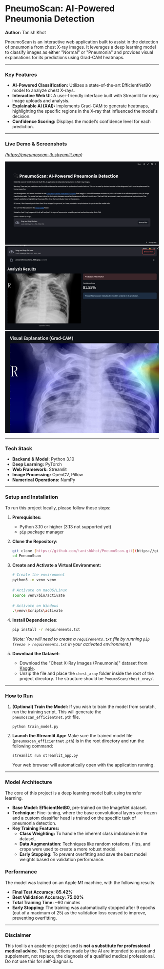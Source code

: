 # PneumoScan: AI-Powered Pneumonia Detection

**Author:** Tanish Khot

PneumoScan is an interactive web application built to assist in the detection of pneumonia from chest X-ray images. It leverages a deep learning model to classify images as either "Normal" or "Pneumonia" and provides visual explanations for its predictions using Grad-CAM heatmaps.

---

### Key Features

* **AI-Powered Classification:** Utilizes a state-of-the-art EfficientNetB0 model to analyze chest X-rays.
* **Interactive Web UI:** A user-friendly interface built with Streamlit for easy image uploads and analysis.
* **Explainable AI (XAI):** Implements Grad-CAM to generate heatmaps, highlighting the specific regions in the X-ray that influenced the model's decision.
* **Confidence Scoring:** Displays the model's confidence level for each prediction.

---

### Live Demo & Screenshots

*(https://pneumoscan-tk.streamlit.app)*

![PneumoScan Screenshot](screenshots/img-1.png)
![PneumoScan Screenshot 2](screenshots/img-2.png)
![PneumoScan Screenshot 3](screenshots/img-3.png)

---

### Tech Stack

* **Backend & Model:** Python 3.10
* **Deep Learning:** PyTorch
* **Web Framework:** Streamlit
* **Image Processing:** OpenCV, Pillow
* **Numerical Operations:** NumPy

---

### Setup and Installation

To run this project locally, please follow these steps:

1.  **Prerequisites:**
    * Python 3.10 or higher (3.13 not supported yet)
    * `pip` package manager

2.  **Clone the Repository:**
    ```bash
    git clone [https://github.com/tanishkhot/PneumoScan.git](https://github.com/tanishkhot/PneumoScan.git)
    cd PneumoScan
    ```

3.  **Create and Activate a Virtual Environment:**
    ```bash
    # Create the environment
    python3 -m venv venv

    # Activate on macOS/Linux
    source venv/bin/activate

    # Activate on Windows
    .\venv\Scripts\activate
    ```

4.  **Install Dependencies:**
    ```bash
    pip install -r requirements.txt
    ```
    *(Note: You will need to create a `requirements.txt` file by running `pip freeze > requirements.txt` in your activated environment.)*

5.  **Download the Dataset:**
    * Download the "Chest X-Ray Images (Pneumonia)" dataset from [Kaggle](https://www.kaggle.com/datasets/paultimothymooney/chest-xray-pneumonia).
    * Unzip the file and place the `chest_xray` folder inside the root of the project directory. The structure should be `PneumoScan/chest_xray/`.

---

### How to Run

1.  **(Optional) Train the Model:**
    If you wish to train the model from scratch, run the training script. This will generate the `pneumoscan_efficientnet.pth` file.
    ```bash
    python train_model.py
    ```

2.  **Launch the Streamlit App:**
    Make sure the trained model file (`pneumoscan_efficientnet.pth`) is in the root directory and run the following command:
    ```bash
    streamlit run streamlit_app.py
    ```
    Your web browser will automatically open with the application running.

---

### Model Architecture

The core of this project is a deep learning model built using transfer learning.

* **Base Model:** **EfficientNetB0**, pre-trained on the ImageNet dataset.
* **Technique:** Fine-tuning, where the base convolutional layers are frozen and a custom classifier head is trained on the specific task of pneumonia detection.
* **Key Training Features:**
    * **Class Weighting:** To handle the inherent class imbalance in the dataset.
    * **Data Augmentation:** Techniques like random rotations, flips, and crops were used to create a more robust model.
    * **Early Stopping:** To prevent overfitting and save the best model weights based on validation performance.

### Performance

The model was trained on an Apple M1 machine, with the following results:

* **Final Test Accuracy:** **85.42%**
* **Best Validation Accuracy:** **75.00%**
* **Total Training Time:** ~90 minutes
* **Early Stopping:** The training was automatically stopped after 9 epochs (out of a maximum of 25) as the validation loss ceased to improve, preventing overfitting.


---


### Disclaimer

This tool is an academic project and is **not a substitute for professional medical advice**. The predictions made by the AI are intended to assist and supplement, not replace, the diagnosis of a qualified medical professional. Do not use this for self-diagnosis.
